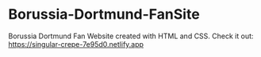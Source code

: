 # Borussia-Dortmund-FanSite
Borussia Dortmund Fan Website created with HTML and CSS. 
Check it out: https://singular-crepe-7e95d0.netlify.app
